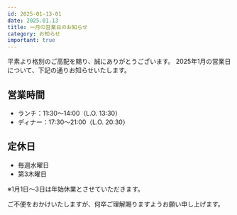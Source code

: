 ```yaml
---
id: 2025-01-13-01
date: 2025.01.13
title: 一月の営業日のお知らせ
category: お知らせ
important: true
---
```


平素より格別のご高配を賜り、誠にありがとうございます。
2025年1月の営業日について、下記の通りお知らせいたします。

## 営業時間
- ランチ：11:30〜14:00（L.O. 13:30）
- ディナー：17:30〜21:00（L.O. 20:30）

## 定休日
- 毎週水曜日
- 第3木曜日

※1月1日〜3日は年始休業とさせていただきます。

ご不便をおかけいたしますが、何卒ご理解賜りますようお願い申し上げます。
